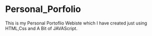 # Personal_Porfolio

This is my Personal Portoflio Webiste which I have created just using HTML,Css and A Bit of JAVAScript.
